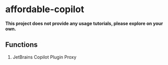 # affordable-copilot

**This project does not provide any usage tutorials, please explore on your own.**

## Functions

1. JetBrains Copilot Plugin Proxy
